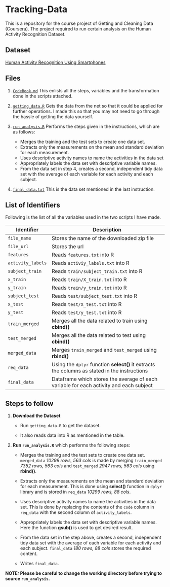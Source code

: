 # Tracking-Data

This is a repository for the course project of Getting and Cleaning Data (Coursera). The project required to run certain analysis on the Human Activity Recognition Dataset.

## Dataset

[Human Activity Recognition Using Smartphones](https://d396qusza40orc.cloudfront.net/getdata%2Fprojectfiles%2FUCI%20HAR%20Dataset.zip)

## Files

1. [`CodeBook.md`](https://github.com/ThenoobMario/Tracking-Data/blob/master/CodeBook.md) This enlists all the steps, variables and the transformation done in the scripts attached.

2. [`getting_data.R`](https://github.com/ThenoobMario/Tracking-Data/blob/master/getting_data.R) Gets the data from the net so that it could be applied for further operations. I made this so that you may not need to go through the hassle of getting the data yourself.

3. [`run_analysis.R`](https://github.com/ThenoobMario/Tracking-Data/blob/master/run_analysis.R) Performs the steps given in the instructions, which are as follows:
    - Merges the training and the test sets to create one data set.
    - Extracts only the measurements on the mean and standard deviation for each measurement.
    - Uses descriptive activity names to name the activities in the data set
    - Appropriately labels the data set with descriptive variable names.
    - From the data set in step 4, creates a second, independent tidy data set with the average of each variable for each activity and each subject.

4. [`final_data.txt`](https://github.com/ThenoobMario/Tracking-Data/blob/master/final_data.txt) This is the data set mentioned in the last instruction.


## List of Identifiers

Following is the list of all the variables used in the two scripts I have made.

Identifier        | Description
------------------|-----------------------------------
`file_name`       | Stores the name of the downloaded zip file
`file_url`        | Stores the url
`features`        | Reads `features.txt` into R
`activity_labels` | Reads `activiy_labels.txt` into R
`subject_train`   | Reads `train/subject_train.txt` into R
`x_train`         | Reads `train/X_train.txt` into R
`y_train`         | Reads `train/y_train.txt` into R
`subject_test`    | Reads `test/subject_test.txt` into R
`x_test`          | Reads `test/X_test.txt` into R
`y_test`          | Reads `test/y_test.txt` into R
`train_merged`    | Merges all the data related to train using **cbind()**
`test_merged`     | Merges all the data related to test using **cbind()**
`merged_data`     | Merges `train_merged` and `test_merged` using **rbind()**
`req_data`        | Using the `dplyr` function **select()** it extracts the columns as stated in the instructions
`final_data`      | Dataframe which stores the average of each variable for each activity and each subject  


## Steps to follow

1. **Download the Dataset**
    - Run `getting_data.R` to get the dataset.
    
    - It also reads data into R as mentioned in the table.
    
2. **Run `run_analysis.R`** which performs the following steps:
    - Merges the training and the test sets to create one data set.
    `merged_data` *10299 rows, 563 cols* is made by merging `train_merged` *7352 rows, 563 cols* and `test_merged` *2947 rows, 563 cols* using **rbind()**.
    
    - Extracts only the measurements on the mean and standard deviation for each measurement.
    This is done using **select()** function in `dplyr` library and is stored in `req_data` *10299 rows, 88 cols*.
    
    - Uses descriptive activity names to name the activities in the data set.
    This is done by replacing the contents of the `code` column in `req_data` with the second column of `activity_labels`.
    
    - Appropriately labels the data set with descriptive variable names.
    Here the function **gsub()** is used to get desired result.
    
    - From the data set in the step above, creates a second, independent tidy data set with the average of each variable for each activity and each subject.
    `final_data` *180 rows, 88 cols* stores the required content.
    
    - Writes `final_data`.
    
    
**NOTE: Please be careful to change the working directory before trying to source `run_analysis`.**